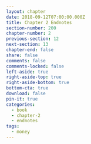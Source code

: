 ```yaml
---
layout: chapter
date: 2018-09-12T07:00:00.000Z
title: Chapter 2 Endnotes
section-number: 200
chapter-number: 2
previous-section: 12
next-section: 13
chapter-end: false
share: false
comments: false
comments-locked: false
left-aside: true
right-aside-top: true
right-aside-bottom: true
bottom-cta: true
download: false
pin-it: true
categories:
  - book
  - chapter-2
  - endnotes
tags:
  - money
---
```

